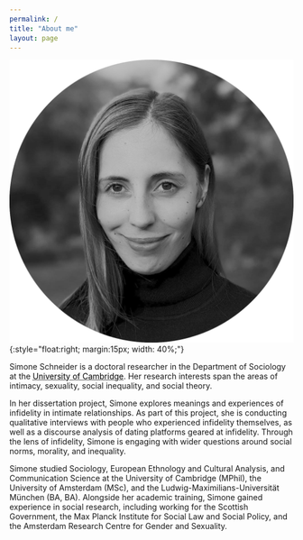```yaml
---
permalink: /
title: "About me"
layout: page
---
```


![Simone Schneider](Schneider_photo_bw.png){:style="float:right; margin:15px; width: 40%;"}

Simone Schneider is a doctoral researcher in the Department of Sociology at the <a href="https://https://research.sociology.cam.ac.uk/profile/simone-schneider-2022/" style="color: black; text-decoration: underline;text-decoration-style: dotted;">University of Cambridge</a>. Her research interests span the areas of intimacy, sexuality, social inequality, and social theory.

In her dissertation project, Simone explores meanings and experiences of infidelity in intimate relationships. As part of this project, she is conducting qualitative interviews with people who experienced infidelity themselves, as well as a discourse analysis of dating platforms geared at infidelity. Through the lens of infidelity, Simone is engaging with wider questions around social norms, morality, and inequality.

Simone studied Sociology, European Ethnology and Cultural Analysis, and Communication Science at the University of Cambridge (MPhil), the University of Amsterdam (MSc), and the Ludwig-Maximilians-Universität München (BA, BA). Alongside her academic training, Simone gained experience in social research, including working for the Scottish Government, the Max Planck Institute for Social Law and Social Policy, and the Amsterdam Research Centre for Gender and Sexuality.


